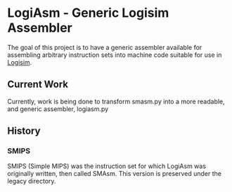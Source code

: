 # LogiAsm - Generic Logisim Assembler #

The goal of this project is to have a generic assembler available for assembling arbitrary instruction sets into 
machine code suitable for use in [Logisim][lg].  

## Current Work ##

Currently, work is being done to transform smasm.py into a more readable, and generic assembler, logiasm.py

## History ##

### SMIPS ###

SMIPS (Simple MIPS) was the instruction set for which LogiAsm was originally written, then called SMAsm.  This version 
is preserved under the legacy directory.


[lg]:http://ozark.hendrix.edu/~burch/logisim
